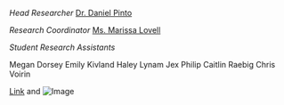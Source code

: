 *Head Researcher*
[Dr. Daniel Pinto]()


*Research Coordinator*
[Ms. Marissa Lovell]()

*Student Research Assistants*

Megan Dorsey
Emily Kivland
Haley Lynam
Jex Philip
Caitlin Raebig
Chris Voirin



[Link](url) and ![Image](src)

